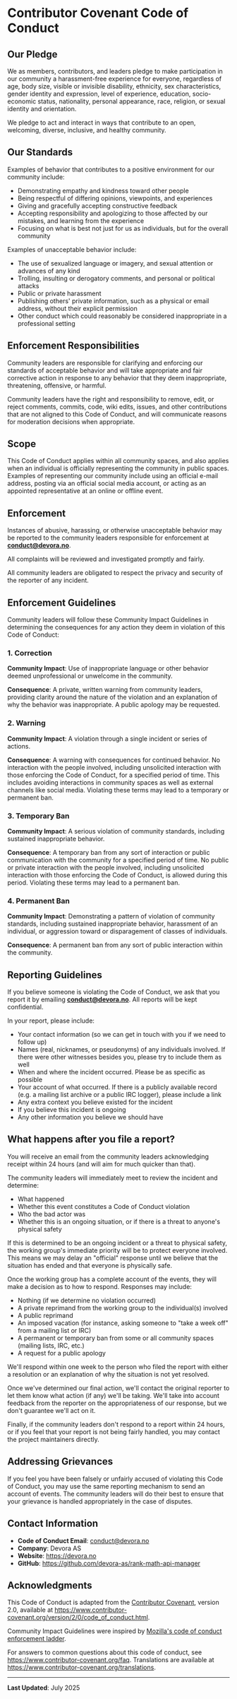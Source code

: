 # Contributor Covenant Code of Conduct

## Our Pledge

We as members, contributors, and leaders pledge to make participation in our
community a harassment-free experience for everyone, regardless of age, body
size, visible or invisible disability, ethnicity, sex characteristics, gender
identity and expression, level of experience, education, socio-economic status,
nationality, personal appearance, race, religion, or sexual identity
and orientation.

We pledge to act and interact in ways that contribute to an open, welcoming,
diverse, inclusive, and healthy community.

## Our Standards

Examples of behavior that contributes to a positive environment for our
community include:

- Demonstrating empathy and kindness toward other people
- Being respectful of differing opinions, viewpoints, and experiences
- Giving and gracefully accepting constructive feedback
- Accepting responsibility and apologizing to those affected by our mistakes,
  and learning from the experience
- Focusing on what is best not just for us as individuals, but for the
  overall community

Examples of unacceptable behavior include:

- The use of sexualized language or imagery, and sexual attention or
  advances of any kind
- Trolling, insulting or derogatory comments, and personal or political attacks
- Public or private harassment
- Publishing others' private information, such as a physical or email
  address, without their explicit permission
- Other conduct which could reasonably be considered inappropriate in a
  professional setting

## Enforcement Responsibilities

Community leaders are responsible for clarifying and enforcing our standards of
acceptable behavior and will take appropriate and fair corrective action in
response to any behavior that they deem inappropriate, threatening, offensive,
or harmful.

Community leaders have the right and responsibility to remove, edit, or reject
comments, commits, code, wiki edits, issues, and other contributions that are
not aligned to this Code of Conduct, and will communicate reasons for moderation
decisions when appropriate.

## Scope

This Code of Conduct applies within all community spaces, and also applies when
an individual is officially representing the community in public spaces.
Examples of representing our community include using an official e-mail address,
posting via an official social media account, or acting as an appointed
representative at an online or offline event.

## Enforcement

Instances of abusive, harassing, or otherwise unacceptable behavior may be
reported to the community leaders responsible for enforcement at
**conduct@devora.no**.

All complaints will be reviewed and investigated promptly and fairly.

All community leaders are obligated to respect the privacy and security of the
reporter of any incident.

## Enforcement Guidelines

Community leaders will follow these Community Impact Guidelines in determining
the consequences for any action they deem in violation of this Code of Conduct:

### 1. Correction

**Community Impact**: Use of inappropriate language or other behavior deemed
unprofessional or unwelcome in the community.

**Consequence**: A private, written warning from community leaders, providing
clarity around the nature of the violation and an explanation of why the
behavior was inappropriate. A public apology may be requested.

### 2. Warning

**Community Impact**: A violation through a single incident or series
of actions.

**Consequence**: A warning with consequences for continued behavior. No
interaction with the people involved, including unsolicited interaction with
those enforcing the Code of Conduct, for a specified period of time. This
includes avoiding interactions in community spaces as well as external channels
like social media. Violating these terms may lead to a temporary or
permanent ban.

### 3. Temporary Ban

**Community Impact**: A serious violation of community standards, including
sustained inappropriate behavior.

**Consequence**: A temporary ban from any sort of interaction or public
communication with the community for a specified period of time. No public or
private interaction with the people involved, including unsolicited interaction
with those enforcing the Code of Conduct, is allowed during this period.
Violating these terms may lead to a permanent ban.

### 4. Permanent Ban

**Community Impact**: Demonstrating a pattern of violation of community
standards, including sustained inappropriate behavior, harassment of an
individual, or aggression toward or disparagement of classes of individuals.

**Consequence**: A permanent ban from any sort of public interaction within
the community.

## Reporting Guidelines

If you believe someone is violating the Code of Conduct, we ask that you report
it by emailing **conduct@devora.no**. All reports will be kept confidential.

In your report, please include:

- Your contact information (so we can get in touch with you if we need to
  follow up)
- Names (real, nicknames, or pseudonyms) of any individuals involved. If there
  were other witnesses besides you, please try to include them as well
- When and where the incident occurred. Please be as specific as possible
- Your account of what occurred. If there is a publicly available record (e.g.
  a mailing list archive or a public IRC logger), please include a link
- Any extra context you believe existed for the incident
- If you believe this incident is ongoing
- Any other information you believe we should have

## What happens after you file a report?

You will receive an email from the community leaders acknowledging receipt
within 24 hours (and will aim for much quicker than that).

The community leaders will immediately meet to review the incident and determine:

- What happened
- Whether this event constitutes a Code of Conduct violation
- Who the bad actor was
- Whether this is an ongoing situation, or if there is a threat to anyone's
  physical safety

If this is determined to be an ongoing incident or a threat to physical safety,
the working group's immediate priority will be to protect everyone involved.
This means we may delay an "official" response until we believe that the
situation has ended and that everyone is physically safe.

Once the working group has a complete account of the events, they will make a
decision as to how to respond. Responses may include:

- Nothing (if we determine no violation occurred)
- A private reprimand from the working group to the individual(s) involved
- A public reprimand
- An imposed vacation (for instance, asking someone to "take a week off" from a
  mailing list or IRC)
- A permanent or temporary ban from some or all community spaces (mailing
  lists, IRC, etc.)
- A request for a public apology

We'll respond within one week to the person who filed the report with either a
resolution or an explanation of why the situation is not yet resolved.

Once we've determined our final action, we'll contact the original reporter to
let them know what action (if any) we'll be taking. We'll take into account
feedback from the reporter on the appropriateness of our response, but we
don't guarantee we'll act on it.

Finally, if the community leaders don't respond to a report within 24 hours,
or if you feel that your report is not being fairly handled, you may contact
the project maintainers directly.

## Addressing Grievances

If you feel you have been falsely or unfairly accused of violating this Code
of Conduct, you may use the same reporting mechanism to send an account of
events. The community leaders will do their best to ensure that your grievance
is handled appropriately in the case of disputes.

## Contact Information

- **Code of Conduct Email**: conduct@devora.no
- **Company**: Devora AS
- **Website**: https://devora.no
- **GitHub**: https://github.com/devora-as/rank-math-api-manager

## Acknowledgments

This Code of Conduct is adapted from the [Contributor Covenant](https://www.contributor-covenant.org),
version 2.0, available at
https://www.contributor-covenant.org/version/2/0/code_of_conduct.html.

Community Impact Guidelines were inspired by [Mozilla's code of conduct
enforcement ladder](https://github.com/mozilla/diversity).

For answers to common questions about this code of conduct, see
https://www.contributor-covenant.org/faq. Translations are available at
https://www.contributor-covenant.org/translations.

---

**Last Updated**: July 2025
